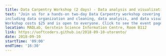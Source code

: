 ```yaml
---
title: Data Carpentry Workshop (2 days) - Data analysis and visualization in Python
text: "Join us for a hands-on two-day Data Carpentry workshop covering core small research team skills
including data organization and cleaning, data analysis, and data visualization. 
Workshop costs $25 and is open to everyone. Click to see the event page for more details and registration!"
location: MADLab, Gerstein Science Information Centre, Room B112
link: https://uoftcoders.github.io/2018-09-10-utoronto/
date: 2018-09-10
startTime: '09:00'
endTime: '16:30'
---
```

